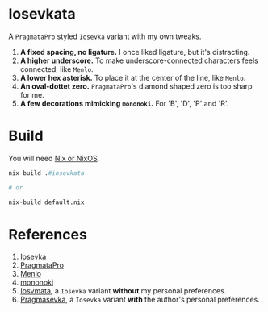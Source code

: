 # Iosevkata 

A `PragmataPro` styled `Iosevka` variant with my own tweaks.

1. **A fixed spacing, no ligature.** I once liked ligature, but it's distracting.
2. **A higher underscore.** To make underscore-connected characters feels connected, like `Menlo`.
3. **A lower hex asterisk.** To place it at the center of the line, like `Menlo`.
4. **An oval-dottet zero.** `PragmataPro`'s diamond shaped zero is too sharp for me.
5. **A few decorations mimicking `mononoki`.** For 'B', 'D', 'P' and 'R'.

# Build

You will need [Nix or NixOS](https://nixos.org/).

```nix
nix build .#iosevkata

# or

nix-build default.nix
```

# References
1. [Iosevka](https://github.com/be5invis/Iosevka)
2. [PragmataPro](https://fsd.it/shop/fonts/pragmatapro/)
3. [Menlo](https://en.wikipedia.org/wiki/Menlo_(typeface))
4. [mononoki](https://github.com/madmalik/mononoki)
5. [Iosvmata](https://github.com/N-R-K/Iosvmata), a `Iosevka` variant **without** my personal preferences.
6. [Pragmasevka](https://github.com/shytikov/pragmasevka), a `Iosevka` variant **with** the author's personal preferences.
